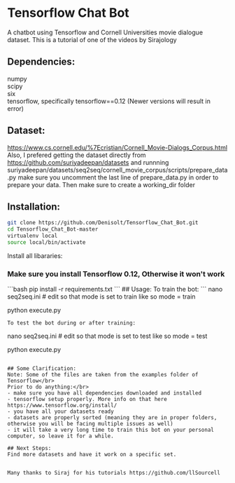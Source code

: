 # Tensorflow Chat Bot
A chatbot using Tensorflow and Cornell Universities movie dialogue dataset. 
This is a tutorial of one of the videos by Sirajology 

## Dependencies:</br>
numpy </br>
scipy</br>
six</br>
tensorflow, specifically tensorflow==0.12 (Newer versions will result in error)</br>

## Dataset:
https://www.cs.cornell.edu/%7Ecristian/Cornell_Movie-Dialogs_Corpus.html
Also, I prefered getting the dataset directly from 
https://github.com/suriyadeepan/datasets
and runnning suriyadeepan/datasets/seq2seq/cornell_movie_corpus/scripts/prepare_data.py
make sure you uncomment the last line of prepare_data.py in order to prepare your data. 
Then make sure to create a working_dir folder

## Installation:
```bash
git clone https://github.com/Denisolt/Tensorflow_Chat_Bot.git
cd Tensorflow_Chat_Bot-master
virtualenv local
source local/bin/activate
```
Install all libararies: 
<h3> Make sure you install Tensorflow 0.12, Otherwise it won't work </h3>
```bash
pip install -r requirements.txt
```
## Usage:
To train the bot:
```
nano seq2seq.ini # edit so that mode is set to train like so
mode = train

python execute.py
```
To test the bot during or after training:
```
nano seq2seq.ini # edit so that mode is set to test like so
mode = test

python execute.py
```

## Some Clarification:
Note: Some of the files are taken from the examples folder of Tensorflow</br>
Prior to do anything:</br>
- make sure you have all dependencies downloaded and installed
- tensorflow setup properly. More info on that here https://www.tensorflow.org/install/
- you have all your datasets ready
- datasets are properly sorted (meaning they are in proper folders, otherwise you will be facing multiple issues as well) 
- it will take a very long time to train this bot on your personal computer, so leave it for a while.

## Next Steps:
Find more datasets and have it work on a specific set.


Many thanks to Siraj for his tutorials https://github.com/llSourcell
